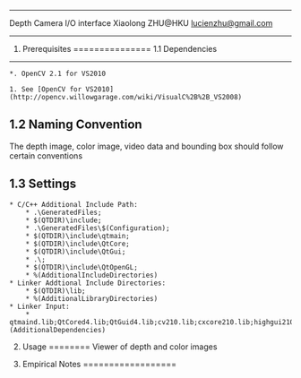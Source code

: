 *********************************
Depth Camera I/O interface
Xiaolong ZHU@HKU
lucienzhu@gmail.com
*********************************

1. Prerequisites
===============
1.1 Dependencies
------------------
	*. OpenCV 2.1 for VS2010

	1. See [OpenCV for VS2010](http://opencv.willowgarage.com/wiki/VisualC%2B%2B_VS2008)

1.2 Naming Convention
------------------
The depth image, color image, video data and bounding box should follow certain conventions

1.3 Settings
------------------
	* C/C++ Additional Include Path: 
		* .\GeneratedFiles;
		* $(QTDIR)\include;
		* .\GeneratedFiles\$(Configuration);
		* $(QTDIR)\include\qtmain;
		* $(QTDIR)\include\QtCore;
		* $(QTDIR)\include\QtGui;
		* .\;
		* $(QTDIR)\include\QtOpenGL;
		* %(AdditionalIncludeDirectories)
	* Linker Addtional Include Directories:
		* $(QTDIR)\lib;
		* %(AdditionalLibraryDirectories)
	* Linker Input:
		* qtmaind.lib;QtCored4.lib;QtGuid4.lib;cv210.lib;cxcore210.lib;highgui210.lib;QtOpenGLd4.lib;opengl32.lib;glu32.lib;%(AdditionalDependencies)

2. Usage
========
Viewer of depth and color images

3. Empirical Notes
==================


